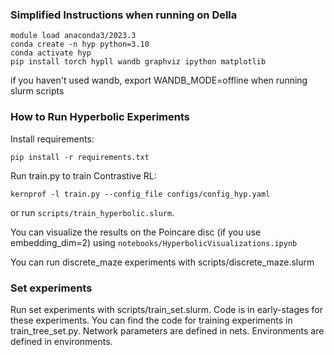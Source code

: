 ### Simplified Instructions when running on Della
```
module load anaconda3/2023.3
conda create -n hyp python=3.10
conda activate hyp
pip install torch hypll wandb graphviz ipython matplotlib
```
if you haven't used wandb, export WANDB_MODE=offline when running slurm scripts


### How to Run Hyperbolic Experiments
Install requirements:
```
pip install -r requirements.txt
```

Run train.py to train Contrastive RL:
```
kernprof -l train.py --config_file configs/config_hyp.yaml
```
or run `scripts/train_hyperbolic.slurm`.

You can visualize the results on the Poincare disc (if you use embedding_dim=2) using `notebooks/HyperbolicVisualizations.ipynb`

You can run discrete_maze experiments with scripts/discrete_maze.slurm

### Set experiments
Run set experiments with scripts/train_set.slurm. Code is in early-stages for these experiments. You can find the code for training experiments in train_tree_set.py. Network parameters are defined in nets. Environments are defined in environments.